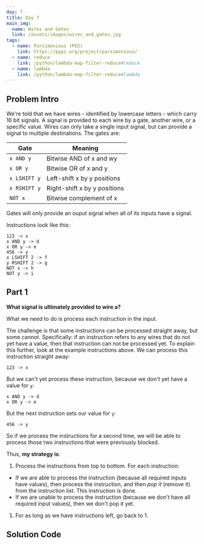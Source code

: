 ```yaml
---
day: 7
title: Day 7
main_img:
  name: Wires and Gates
  link: /assets/images/wires_and_gates.jpg
tags: 
  - name: Parsimonious (PEG)
    link: https://pypi.org/project/parsimonious/
  - name: reduce
    link: /python/lambda-map-filter-reduce#reduce
  - name: lambda
    link: /python/lambda-map-filter-reduce#lambda
---
```

## Problem Intro

We're told that we have wires - identified by lowercase letters - which carry 16 bit signals. A signal is provided to each wire by a gate, another wire, or a specific value. Wires can only take a single input signal, but can provide a signal to multiple destinations. The gates are:

|Gate|Meaning|
|----|-------|
|`x AND y`|Bitwise AND of x and wy|
|`x OR y` |Bitwise OR of x and y|
|`x LSHIFT y`|Left-shift x by y positions|
|`x RSHIFT y`|Right-shift x by y positions|
|`NOT x`|Bitwise complement of x|

Gates will only provide an ouput signal when all of its inputs have a signal.

Instructions look like this:

```text
123 -> x
x AND y -> d
x OR y -> e
456 -> y
x LSHIFT 2 -> f
y RSHIFT 2 -> g
NOT x -> h
NOT y -> i
```

## Part 1

**What signal is ultimately provided to wire a?**

What we need to do is process each instruction in the input.

The challenge is that some instructions can be processed straight away, but some cannot.  Specifically: if an instruction refers to any wires that do not yet have a value, then that instruction can not be processed yet.  To explain this further, look at the example instructions above.  We can process this instruction straight away:

```text
123 -> x
```

But we can't yet process these instruction, because we don't yet have a value for `y`:

```text
x AND y -> d
x OR y -> e
```

But the next instruction sets our value for `y`:

```text
456 -> y
```

So if we process the instructions for a second time, we will be able to process those two instructions that were previously blocked.

Thus, **my strategy is**:

1. Process the instructions from top to bottom. For each instruction:
  - If we are able to process the instruction (because all required inputs have values), then process the instruction, and then _pop it_ (remove it) from the instruction list. This instruction is done.
  - If we are unable to process the instruction (because we don't have all required input values), then we don't pop it yet.
1. For as long as we have instructions left, go back to 1.

## Solution Code

```python

```



